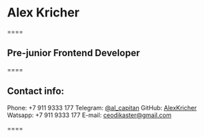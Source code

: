 # Alex Kricher

====

## Pre-junior Frontend Developer

====

## Contact info:

Phone: +7 911 9333 177
Telegram: [@al_capitan](https://t.me/al_capitan)
GitHub: [AlexKricher](https://github.com/AlexKricher)
Watsapp: +7 911 9333 177
E-mail: ceodikaster@gmail.com

====
